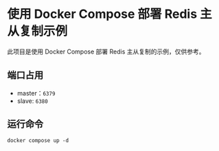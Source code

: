 # 使用 Docker Compose 部署 Redis 主从复制示例

此项目是使用 Docker Compose 部署 Redis 主从复制的示例，仅供参考。

## 端口占用

* master：`6379`
* slave: `6380`

## 运行命令

```shell
docker compose up -d
```
